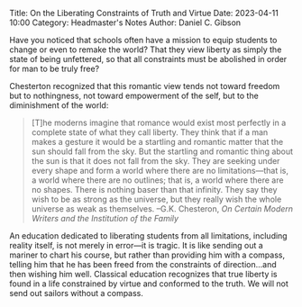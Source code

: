 Title: On the Liberating Constraints of Truth and Virtue
Date: 2023-04-11 10:00 
Category: Headmaster's Notes
Author: Daniel C. Gibson

Have you noticed that schools often have a mission to equip students to change or even to remake the world? That they view liberty as simply the state of being unfettered, so that all constraints must be abolished in order for man to be truly free? 

Chesterton recognized that this romantic view tends not toward freedom but to nothingness, not toward empowerment of the self, but to the diminishment of the world:

> [T]he moderns imagine that romance would exist most perfectly in a complete state of what they call liberty. They think that if a man makes a gesture it would be a startling and romantic matter that the sun should fall from the sky. But the startling and romantic thing about the sun is that it does not fall from the sky. They are seeking under every shape and form a world where there are no limitations—that is, a world where there are no outlines; that is, a world where there are no shapes. There is nothing baser than that infinity. They say they wish to be as strong as the universe, but they really wish the whole universe as weak as themselves.
–G.K. Chesteron, *On Certain Modern Writers and the Institution of the Family*

An education dedicated to liberating students from all limitations, including reality itself, is not merely in error—it is tragic. It is like sending out a mariner to chart his course, but rather than providing him with a compass, telling him that he has been freed from the constraints of direction...and then wishing him well. Classical education recognizes that true liberty is found in a life constrained by virtue and conformed to the truth. We will not send out sailors without a compass. 